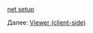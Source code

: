 [net setup](viewer/net.md ':include :type=markdown')

Далее: [Viewer (client-side)](viewer/3legged/ui)
